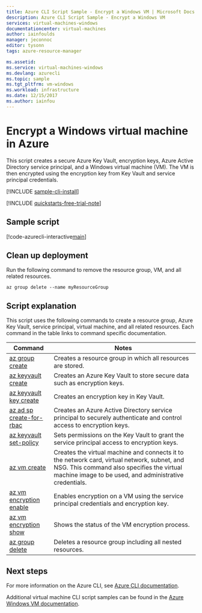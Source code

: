 ```yaml
---
title: Azure CLI Script Sample - Encrypt a Windows VM | Microsoft Docs
description: Azure CLI Script Sample - Encrypt a Windows VM 
services: virtual-machines-windows
documentationcenter: virtual-machines
author: iainfoulds
manager: jeconnoc
editor: tysonn
tags: azure-resource-manager

ms.assetid:
ms.service: virtual-machines-windows
ms.devlang: azurecli
ms.topic: sample
ms.tgt_pltfrm: vm-windows
ms.workload: infrastructure
ms.date: 12/15/2017
ms.author: iainfou
---
```


# Encrypt a Windows virtual machine in Azure

This script creates a secure Azure Key Vault, encryption keys, Azure Active Directory service principal, and a Windows virtual machine (VM). The VM is then encrypted using the encryption key from Key Vault and service principal credentials.

[!INCLUDE [sample-cli-install](../../../includes/sample-cli-install.md)]

[!INCLUDE [quickstarts-free-trial-note](../../../includes/quickstarts-free-trial-note.md)]

## Sample script

[!code-azurecli-interactive[main](../../../cli_scripts/virtual-machine/encrypt-disks/encrypt_windows_vm.sh "Encrypt VM disks")]

## Clean up deployment 

Run the following command to remove the resource group, VM, and all related resources.

```azurecli
az group delete --name myResourceGroup
```

## Script explanation

This script uses the following commands to create a resource group, Azure Key Vault, service principal, virtual machine, and all related resources. Each command in the table links to command specific documentation.

| Command | Notes |
|---|---|
| [az group create](https://docs.microsoft.com/cli/azure/group#az_group_create) | Creates a resource group in which all resources are stored. |
| [az keyvault create](https://docs.microsoft.com/cli/azure/keyvault#az_keyvault_create) | Creates an Azure Key Vault to store secure data such as encryption keys. |
| [az keyvault key create](https://docs.microsoft.com/cli/azure/keyvault/key#az_keyvault_key_create) | Creates an encryption key in Key Vault. |
| [az ad sp create-for-rbac](https://docs.microsoft.com/cli/azure/ad/sp#az_ad_sp_create_for_rbac) | Creates an Azure Active Directory service principal to securely authenticate and control access to encryption keys. |
| [az keyvault set-policy](https://docs.microsoft.com/cli/azure/keyvault#az_keyvault_set_policy) | Sets permissions on the Key Vault to grant the service principal access to encryption keys. |
| [az vm create](https://docs.microsoft.com/cli/azure/vm#az_vm_create) | Creates the virtual machine and connects it to the network card, virtual network, subnet, and NSG. This command also specifies the virtual machine image to be used, and administrative credentials.  |
| [az vm encryption enable](https://docs.microsoft.com/cli/azure/vm/encryption#az_vm_encryption_enable) | Enables encryption on a VM using the service principal credentials and encryption key. |
| [az vm encryption show](https://docs.microsoft.com/cli/azure/vm/encryption#az_vm_encryption_show) | Shows the status of the VM encryption process. |
| [az group delete](https://docs.microsoft.com/cli/azure/vm/extension#az_vm_extension_set) | Deletes a resource group including all nested resources. |

## Next steps

For more information on the Azure CLI, see [Azure CLI documentation](https://docs.microsoft.com/cli/azure/overview).

Additional virtual machine CLI script samples can be found in the [Azure Windows VM documentation](../windows/cli-samples.md?toc=%2fazure%2fvirtual-machines%windows%2ftoc.json).
